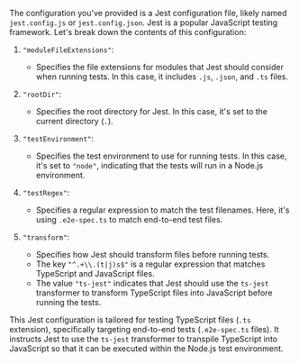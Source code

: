 The configuration you've provided is a Jest configuration file, likely named `jest.config.js` or `jest.config.json`. Jest is a popular JavaScript testing framework. Let's break down the contents of this configuration:

1. `"moduleFileExtensions"`:
   - Specifies the file extensions for modules that Jest should consider when running tests. In this case, it includes `.js`, `.json`, and `.ts` files.

2. `"rootDir"`:
   - Specifies the root directory for Jest. In this case, it's set to the current directory (`.`).

3. `"testEnvironment"`:
   - Specifies the test environment to use for running tests. In this case, it's set to `"node"`, indicating that the tests will run in a Node.js environment.

4. `"testRegex"`:
   - Specifies a regular expression to match the test filenames. Here, it's using `.e2e-spec.ts` to match end-to-end test files.

5. `"transform"`:
   - Specifies how Jest should transform files before running tests.
   - The key `"^.+\\.(t|j)s$"` is a regular expression that matches TypeScript and JavaScript files.
   - The value `"ts-jest"` indicates that Jest should use the `ts-jest` transformer to transform TypeScript files into JavaScript before running the tests.

This Jest configuration is tailored for testing TypeScript files (`.ts` extension), specifically targeting end-to-end tests (`.e2e-spec.ts` files). It instructs Jest to use the `ts-jest` transformer to transpile TypeScript into JavaScript so that it can be executed within the Node.js test environment.
